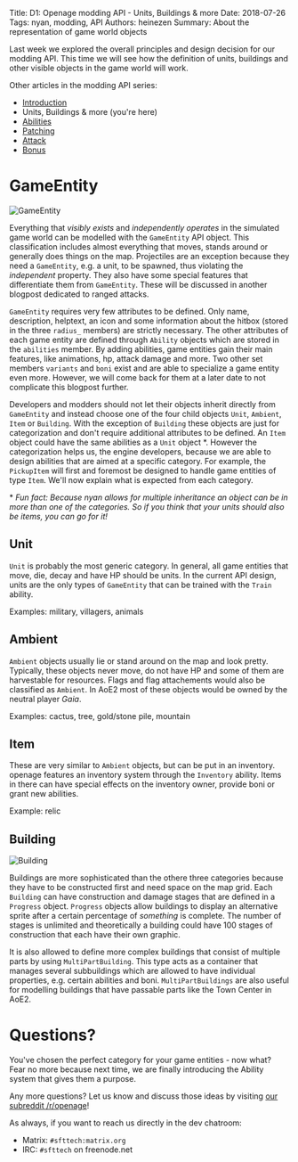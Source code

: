Title: D1: Openage modding API - Units, Buildings & more
Date: 2018-07-26
Tags: nyan, modding, API
Authors: heinezen
Summary: About the representation of game world objects

Last week we explored the overall principles and design decision for our modding API. This time we will see how the definition of units, buildings and other visible objects in the game world will work.

Other articles in the modding API series:

* [Introduction]({filename}/blog/D0000-openage_mod_api_intro.md)
* Units, Buildings & more (you're here)
* [Abilities]({filename}/blog/D0002-openage_mod_api_ability.md)
* [Patching]({filename}/blog/D0003-openage_mod_api_patching.md)
* [Attack]({filename}/blog/D0004-openage_mod_api_attack.md)
* [Bonus]({filename}/blog/D0005-openage_mod_api_bonus.md)

# GameEntity

![GameEntity]({filename}/images/D0001-game-entity-overview.png)

Everything that *visibly exists* and *independently operates* in the simulated game world can be modelled with the `GameEntity` API object. This classification includes almost everything that moves, stands around or generally does things on the map. Projectiles are an exception because they need a `GameEntity`, e.g. a unit, to be spawned, thus violating the *independent* property. They also have some special features that differentiate them from `GameEntity`. These will be discussed in another blogpost dedicated to ranged attacks.

`GameEntity` requires very few attributes to be defined. Only name, description, helptext, an icon and some information about the hitbox (stored in the three `radius_` members) are strictly necessary. The other attributes of each game entity are defined through `Ability` objects which are stored in the `abilities` member. By adding abilities, game entities gain their main features, like animations, hp, attack damage and more. Two other set members `variants` and `boni` exist and are able to specialize a game entity even more. However, we will come back for them at a later date to not complicate this blogpost further.

Developers and modders should not let their objects inherit directly from `GameEntity` and instead choose one of the four child objects `Unit`, `Ambient`, `Item` or `Building`. With the exception of `Building` these objects are just for categorization and don't require additional attributes to be defined. An `Item` object could have the same abilities as a `Unit` object \*. However the categorization helps us, the engine developers, because we are able to design abilities that are aimed at a specific category. For example, the `PickupItem` will first and foremost be designed to handle game entities of type `Item`. We'll now explain what is expected from each category.

\* *Fun fact: Because nyan allows for multiple inheritance an object can be in more than one of the categories. So if you think that your units should also be items, you can go for it!*

## Unit

`Unit` is probably the most generic category. In general, all game entities that move, die, decay and have HP should be units. In the current API design, units are the only types of `GameEntity` that can be trained with the `Train` ability.

Examples: military, villagers, animals

## Ambient

`Ambient` objects usually lie or stand around on the map and look pretty. Typically, these objects never move, do not have HP and some of them are harvestable for resources. Flags and flag attachements would also be classified as `Ambient`. In AoE2 most of these objects would be owned by the neutral player *Gaia*.

Examples: cactus, tree, gold/stone pile, mountain

## Item

These are very similar to `Ambient` objects, but can be put in an inventory. openage features an inventory system through the `Inventory` ability. Items in there can have special effects on the inventory owner, provide boni or grant new abilities.

Example: relic

## Building

![Building]({filename}/images/D0001-building.png)

Buildings are more sophisticated than the othere three categories because they have to be constructed first and need space on the map grid. Each `Building` can have construction and damage stages that are defined in a `Progress` object. `Progress` objects allow buildings to display an alternative sprite after a certain percentage of *something* is complete. The number of stages is unlimited and theoretically a building could have 100 stages of construction that each have their own graphic.

It is also allowed to define more complex buildings that consist of multiple parts by using `MultiPartBuilding`. This type acts as a container that manages several subbuildings which are allowed to have individual properties, e.g. certain abilities and boni. `MultiPartBuildings` are also useful for modelling buildings that have passable parts like the Town Center in AoE2.


# Questions?

You've chosen the perfect category for your game entities - now what? Fear no more because next time, we are finally introducing the Ability system that gives them a purpose.

Any more questions? Let us know and discuss those ideas by visiting [our subreddit /r/openage](https://reddit.com/r/openage)!

As always, if you want to reach us directly in the dev chatroom:

* Matrix: `#sfttech:matrix.org`
* IRC: `#sfttech` on freenode.net

